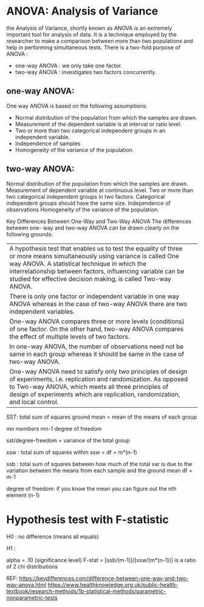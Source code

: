 

# ANOVA: Analysis of Variance 

the Analysis of Variance, shortly known as ANOVA is an extremely important tool for analysis of data. It is a technique employed by the researcher to make a comparison between more than two populations and help in performing simultaneous tests. There is a two-fold purpose of ANOVA :
* one-way ANOVA : we only take one factor.
* two-way ANOVA : investigates two factors concurrently. 

## one-way ANOVA:
One way ANOVA is based on the following assumptions:
- Normal distribution of the population from which the samples are drawn.
- Measurement of the dependent variable is at interval or ratio level.
- Two or more than two categorical independent groups in an independent variable.
- Independence of samples
- Homogeneity of the variance of the population.

## two-way ANOVA:
Normal distribution of the population from which the samples are drawn.
Measurement of dependent variable at continuous level.
Two or more than two categorical independent groups in two factors.
Categorical independent groups should have the same size.
Independence of observations
Homogeneity of the variance of the population.

Key Differences Between One-Way and Two-Way ANOVA
The differences between one- way and two-way ANOVA can be drawn clearly on the following grounds:

|||
|---|---|
|A hypothesis test that enables us to test the equality of three or more means simultaneously using variance is called One way ANOVA. A statistical technique in which the interrelationship between factors, influencing variable can be studied for effective decision making, is called Two-way ANOVA.||
|There is only one factor or independent variable in one way ANOVA whereas in the case of two-way ANOVA there are two independent variables.||
|One-way ANOVA compares three or more levels (conditions) of one factor. On the other hand, two-way ANOVA compares the effect of multiple levels of two factors.||
|In one-way ANOVA, the number of observations need not be same in each group whereas it should be same in the case of two-way ANOVA.
One-way ANOVA need to satisfy only two principles of design of experiments, i.e. replication and randomization. As opposed to Two-way ANOVA, which meets all three principles of design of experiments which are replication, randomization, and local control.||


SST: total sum of squares
ground mean = mean of the means of each group

m*n members
m*n-1 degree of freedom

sst/degree-freedom = variance of the total group 

ssw : total sum of squares within
ssw = 
df = m*(n-1)

ssb :  total sum of squares between 
how much of the total var is due to the variation between the means from each sample and the ground mean
df = m-1

degree of freedom: if you know the mean you can figure out the nth element (n-1)


# Hypothesis test with F-statistic

H0 : no difference (means all equals)

H1 : 

alpha = .10 (significance level)
F-stat = [ssb/(m-1)]/[ssw/(m*(n-1))]
is a ratio of 2 chi distributions

REF:
https://keydifferences.com/difference-between-one-way-and-two-way-anova.html
https://www.healthknowledge.org.uk/public-health-textbook/research-methods/1b-statistical-methods/parametric-nonparametric-tests
